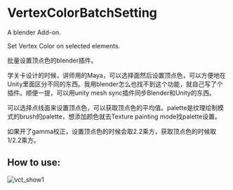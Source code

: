 # VertexColorBatchSetting
A blender Add-on.

Set Vertex Color on selected elements.

批量设置顶点色的blender插件。

学关卡设计的时候，讲师用的Maya，可以选择面然后设置顶点色，可以方便地在Unity里面区分不同的东西。我用blender怎么也找不到这个功能，就自己写了个插件。顺便一提，可以用unity mesh sync插件同步Blender和Unity的东西。

可以选择点线面来设置顶点色，可以获取顶点色的平均值。palette是纹理绘制模式的brush的palette，想添加颜色就去Texture painting mode找palette设置。

如果开了gamma校正，设置顶点色的时候会取2.2乘方，获取顶点色的时候取1/2.2乘方。



## How to use:

![vct_show1](https://raw.githubusercontent.com/PDE26jjk/misc/main/img/vct_show1.gif)
